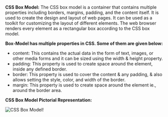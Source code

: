 **CSS Box Model:** The CSS box model is a container that contains multiple properties including borders, margins, padding, and the content itself. It is used to create the design and layout of web pages. It can be used as a toolkit for customizing the layout of different elements. The web browser renders every element as a rectangular box according to the CSS box model. 

**Box-Model has multiple properties in CSS. Some of them are given below:**

- content: This contains the actual data in the form of text, images, or other media forms and it can be sized using the width & height property.
- padding: This property is used to create space around the element, inside any defined border.
- border: This property is used to cover the content & any padding, & also allows setting the style, color, and width of the border.
- margin: This property is used to create space around the element ie., around the border area.

**CSS Box Model Pictorial Representation:**

![CSS Box Model!](https://www.kasandbox.org/programming-images/misc/boxmodel.png "CSS Box Model")